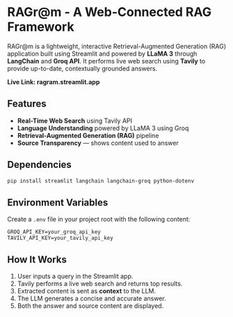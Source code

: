 
# RAGr@m - A Web-Connected RAG Framework
RAGr@m is a lightweight, interactive Retrieval-Augmented Generation (RAG) application built using Streamlit and powered by **LLaMA 3** through **LangChain** and **Groq API**. It performs live web search using **Tavily** to provide up-to-date, contextually grounded answers.

 **Live Link: ragram.streamlit.app**

## Features

-  **Real-Time Web Search** using Tavily API  
-  **Language Understanding** powered by LLaMA 3 using Groq  
-  **Retrieval-Augmented Generation (RAG)** pipeline  
-  **Source Transparency** — shows content used to answer  

## Dependencies

```bash
pip install streamlit langchain langchain-groq python-dotenv

```
## Environment Variables

Create a `.env` file in your project root with the following content:

```env
GROQ_API_KEY=your_groq_api_key
TAVILY_API_KEY=your_tavily_api_key
```

## How It Works

1. User inputs a query in the Streamlit app.
2. Tavily performs a live web search and returns top results.
3. Extracted content is sent as **context** to the LLM.
4. The LLM generates a concise and accurate answer.
5. Both the answer and source content are displayed.



